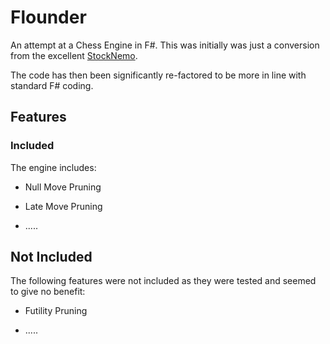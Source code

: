 # Flounder

An attempt at a Chess Engine in F#. This was initially was just a conversion from the excellent [StockNemo](https://github.com/TheBlackPlague/StockNemo).

The code has then been significantly re-factored to be more in line with standard F# coding.

## Features

### Included

The engine includes:

- Null Move Pruning

- Late Move Pruning

- .....

## Not Included

The following features were not included as they were tested and seemed to give no benefit:

- Futility Pruning

- .....

